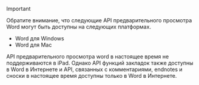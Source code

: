 > [!IMPORTANT]
> Обратите внимание, что следующие API предварительного просмотра Word могут быть доступны на следующих платформах.
>
> - Word для Windows
> - Word для Mac
>
> API предварительного просмотра word в настоящее время не поддерживаются в iPad. Однако API функций закладок также доступны в Word в Интернете и API, связанных с комментариями, endnotes и сноски в настоящее время доступны только в Word в Интернете.
